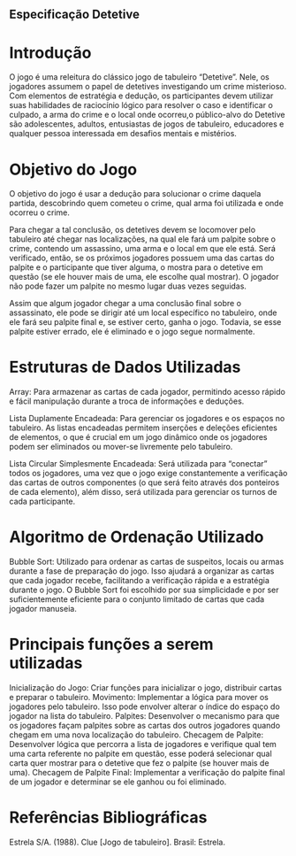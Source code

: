 ## Especificação Detetive
# Introdução
O jogo é uma releitura do clássico jogo de tabuleiro “Detetive”. Nele, os jogadores assumem o papel de detetives investigando um crime misterioso. Com elementos de estratégia e dedução, os participantes devem utilizar suas habilidades de raciocínio lógico para resolver o caso e identificar o culpado, a arma do crime e o local onde ocorreu,o público-alvo do Detetive são adolescentes, adultos, entusiastas de jogos de tabuleiro, educadores e qualquer pessoa interessada em desafios mentais e mistérios.


# Objetivo do Jogo
O objetivo do jogo é usar a dedução para solucionar o crime daquela partida, descobrindo quem cometeu o crime, qual arma foi utilizada e onde ocorreu o crime.

Para chegar a tal conclusão, os detetives devem se locomover pelo tabuleiro até chegar nas localizações, na qual ele fará um palpite sobre o crime, contendo um assassino, uma arma e o local em que ele está. Será verificado, então, se os próximos jogadores possuem uma das cartas do palpite e o participante que tiver alguma, o mostra para o detetive em questão (se ele houver mais de uma, ele escolhe qual mostrar). O jogador não pode fazer um palpite no mesmo lugar duas vezes seguidas.

Assim que algum jogador chegar a uma conclusão final sobre o assassinato, ele pode se dirigir até um local específico no tabuleiro, onde ele fará seu palpite final e, se estiver certo, ganha o jogo. Todavia, se esse palpite estiver errado, ele é eliminado e o jogo segue normalmente.


# Estruturas de Dados Utilizadas
Array: Para armazenar as cartas de cada jogador, permitindo acesso rápido e fácil manipulação durante a troca de informações e deduções.

Lista Duplamente Encadeada: Para gerenciar os jogadores e os espaços no tabuleiro. As listas encadeadas permitem inserções e deleções eficientes de elementos, o que é crucial em um jogo dinâmico onde os jogadores podem ser eliminados ou mover-se livremente pelo tabuleiro.

Lista Circular Simplesmente Encadeada: Será utilizada para “conectar” todos os jogadores, uma vez que o jogo exige constantemente a verificação das cartas de outros componentes (o que será feito através dos ponteiros de cada elemento), além disso, será utilizada para gerenciar os turnos de cada participante.


# Algoritmo de Ordenação Utilizado
Bubble Sort: Utilizado para ordenar as cartas de suspeitos, locais ou armas durante a fase de preparação do jogo. Isso ajudará a organizar as cartas que cada jogador recebe, facilitando a verificação rápida e a estratégia durante o jogo. O Bubble Sort foi escolhido por sua simplicidade e por ser suficientemente eficiente para o conjunto limitado de cartas que cada jogador manuseia.


# Principais funções a serem utilizadas
Inicialização do Jogo: Criar funções para inicializar o jogo, distribuir cartas e preparar o tabuleiro.
Movimento: Implementar a lógica para mover os jogadores pelo tabuleiro. Isso pode envolver alterar o índice do espaço do jogador na lista do tabuleiro.
Palpites: Desenvolver o mecanismo para que os jogadores façam palpites sobre as cartas dos outros jogadores quando chegam em uma nova localização do tabuleiro.
Checagem de Palpite: Desenvolver lógica que percorra a lista de jogadores e verifique qual tem uma carta referente no palpite em questão, esse poderá selecionar qual carta quer mostrar para o detetive que fez o palpite (se houver mais de uma).
Checagem de Palpite Final: Implementar a verificação do palpite final de um jogador e determinar se ele ganhou ou foi eliminado.

# Referências Bibliográficas
Estrela S/A. (1988). Clue [Jogo de tabuleiro]. Brasil: Estrela.
